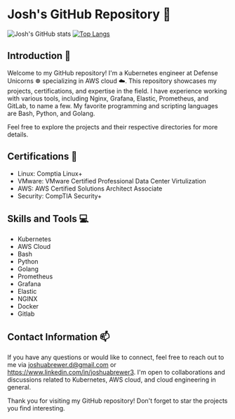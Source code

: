 # Josh's GitHub Repository :wave:

![Josh's GitHub stats](https://github-readme-stats.vercel.app/api?username=jbrewer3&theme=dark&show_icons=true&layout=compact) [![Top Langs](https://github-readme-stats.vercel.app/api/top-langs/?username=jbrewer3&theme=dark&layout=compact)](https://github.com/anuraghazra/github-readme-stats)

## Introduction :star2:
Welcome to my GitHub repository! I'm a Kubernetes engineer at Defense Unicorns :wheel_of_dharma: specializing in AWS cloud :cloud:. This repository showcases my projects, certifications, and expertise in the field. I have experience working with various tools, including Nginx, Grafana, Elastic, Prometheus, and GitLab, to name a few. My favorite programming and scripting languages are Bash, Python, and Golang.

Feel free to explore the projects and their respective directories for more details.

## Certifications :scroll:
- Linux: Comptia Linux+
- VMware: VMware Certified Professional Data Center Virtulization
- AWS: AWS Certified Solutions Architect Associate
- Security: CompTIA Security+

## Skills and Tools :computer:
- Kubernetes 
- AWS Cloud
- Bash
- Python
- Golang
- Prometheus
- Grafana
- Elastic
- NGINX
- Docker
- Gitlab

## Contact Information :mailbox:
If you have any questions or would like to connect, feel free to reach out to me via joshuabrewer.d@gmail.com or https://www.linkedin.com/in/joshuabrewer3. I'm open to collaborations and discussions related to Kubernetes, AWS cloud, and cloud engineering in general.

Thank you for visiting my GitHub repository! Don't forget to star the projects you find interesting.
